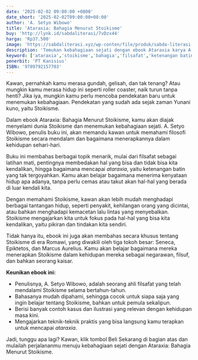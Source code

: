 ```yaml
---
date: '2025-02-02 09:00:00 +0800'
date_short: '2025-02-02T09:00:00+08:00'
author: 'A. Setyo Wibowo'
title: 'Ataraxia: Bahagia Menurut Stoikisme'
buy: 'http://lynk.id/sabdaliterasi/7vDzx44'
harga: 'Rp37.500'
image: 'https://sabdaliterasi.xyz/wp-conten/file/produk/sabda-literasi-ataraxia-bahagia-menurut-stoikisme.jpg'
description: 'Temukan kebahagiaan sejati dengan ebook Ataraxia karya A. Setyo Wibowo. Pelajari Stoikisme & terapkan dalam hidupmu. '
keyword: ['ataraxia','stoikisme','bahagia','filsafat','ketenangan batin','a. setyo wibowo','ebook']
penerbit: 'PT Kanisius'
ISBN: '9789792157703'
---
```

<p>Kawan, pernahkah kamu merasa gundah, gelisah, dan tak tenang? Atau mungkin kamu merasa hidup ini seperti roller coaster, naik turun tanpa henti? Jika iya, mungkin kamu perlu mencoba pendekatan baru untuk menemukan kebahagiaan. Pendekatan yang sudah ada sejak zaman Yunani kuno, yaitu Stoikisme.   </p><p>Dalam ebook Ataraxia: Bahagia Menurut Stoikisme, kamu akan diajak menyelami dunia Stoikisme dan menemukan kebahagiaan sejati. A. Setyo Wibowo, penulis buku ini, akan memandu kawan untuk memahami filosofi Stoikisme secara mendalam dan bagaimana menerapkannya dalam kehidupan sehari-hari.   </p><p>Buku ini membahas berbagai topik menarik, mulai dari filsafat sebagai latihan mati, pentingnya membedakan hal yang bisa dan tidak bisa kita kendalikan, hingga bagaimana mencapai <em>ataraxia</em>, yaitu ketenangan batin yang tak tergoyahkan. Kamu akan belajar bagaimana menerima kenyataan hidup apa adanya, tanpa perlu cemas atau takut akan hal-hal yang berada di luar kendali kita. </p><p>Dengan memahami Stoikisme, kawan akan lebih mudah menghadapi berbagai tantangan hidup, seperti penyakit, kehilangan orang yang dicintai, atau bahkan menghadapi kemacetan lalu lintas yang menyebalkan. Stoikisme mengajarkan kita untuk fokus pada hal-hal yang bisa kita kendalikan, yaitu pikiran dan tindakan kita sendiri.   </p><p>Tidak hanya itu, ebook ini juga akan membahas secara khusus tentang Stoikisme di era Romawi, yang diwakili oleh tiga tokoh besar: Seneca, Epiktetos, dan Marcus Aurelius. Kamu akan belajar bagaimana mereka menerapkan Stoikisme dalam kehidupan mereka sebagai negarawan, filsuf, dan bahkan seorang kaisar.   </p><p><strong>Keunikan ebook ini:</strong></p><ul><li>Penulisnya, A. Setyo Wibowo, adalah seorang ahli filsafat yang telah mendalami Stoikisme selama bertahun-tahun.   </li><li>Bahasanya mudah dipahami, sehingga cocok untuk siapa saja yang ingin belajar tentang Stoikisme, bahkan untuk pemula sekalipun.</li><li>Berisi banyak contoh kasus dan ilustrasi yang relevan dengan kehidupan masa kini.   </li><li>Mengajarkan teknik-teknik praktis yang bisa langsung kamu terapkan untuk mencapai <em>ataraxia</em>.   </li></ul><p>Jadi, tunggu apa lagi? Kawan, klik tombol Beli Sekarang di bagian atas dan mulailah perjalananmu menuju kebahagiaan sejati dengan Ataraxia: Bahagia Menurut Stoikisme.</p>